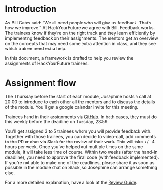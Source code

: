 # Introduction

As Bill Gates said: “We all need people who will give us feedback. That’s how we improve.” At HackYourFuture we agree with Bill. Feedback works. 
The trainees know if they’re on the right track and they learn efficiently by implementing feedback on their assignments. 
The mentors get an overview on the concepts that may need some extra attention in class, and they see which trainee need extra help.

In this document, a framework is drafted to help you review the assignments of HackYourFuture trainees. 


# Assignment flow 
The Thursday before the start of each module, Joséphine hosts a call at 20:00 to introduce to each other all the mentors and to discuss the details of the module. You'll get a google calendar invite for this meeting.

Trainees hand in their assignments via [GitHub](https://github.com/HackYourAssignment). In both cases, they must do this weekly before the deadline on Tuesday, 23:59.

You'll get assigned 3 to 5 trainees whom you will provide feedback with. Together with those trainees, you can decide to video-call, add comments to the PR or chat via Slack for the review of their work. This will take +/- 4 hours per week. Once you’ve helped out multiple times on the same module, it will  take less time of course. Within two weeks (after the hand-in deadline), you need to approve the final code (with feedback implemented). If you're not able to make one of the deadlines, please share it as soon as possible in the module chat on Slack, so Joséphine can arrange something else. 

For a more detailed explanation, have a look at the [Review Guide](./review-guide.md).

